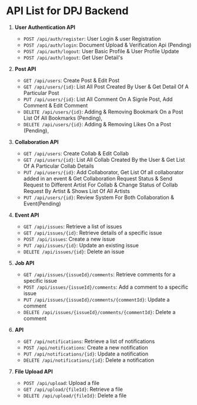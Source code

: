 # API List for DPJ Backend

1. **User Authentication API**
    - `POST /api/auth/register`: User Login & user Registration
    - `POST /api/auth/login`: Document Upload & Verification Api (Pending)
    - `POST /api/auth/logout`: User Basic Profile  & User Profile Update
    - `POST /api/auth/logout`: Get User Detail's 


2. **Post API**
    - `GET /api/users`: Create Post & Edit Post
    - `GET /api/users/{id}`: List All Post Created By User & Get Detail Of A Particular Post 
    - `PUT /api/users/{id}`: List All Comment On A Signle Post, Add Comment & Edit Comment
    - `DELETE /api/users/{id}`: Adding & Removing Bookmark On a Post List Of All Bookmarks (Pending), 
    - `DELETE /api/users/{id}`: Adding & Removing Likes On a Post (Pending), 

3. **Collaboration API**
    - `GET /api/users`: Create Collab & Edit Collab 
    - `GET /api/users/{id}`: List All Collab Created By the User & Get List Of A Particular Collab Details
    - `PUT /api/users/{id}`: Add Collaborator, Get List Of all collaborator added in an event & Get Collaboration Request Status & Send Request to Different Artist For Collab & Change Status of Collab Request By Artist & Shows List Of All Artists
    - `PUT /api/users/{id}`: Review System For Both Collaboration & Event(Pending)

4. **Event API**
    - `GET /api/issues`: Retrieve a list of issues
    - `GET /api/issues/{id}`: Retrieve details of a specific issue
    - `POST /api/issues`: Create a new issue
    - `PUT /api/issues/{id}`: Update an existing issue
    - `DELETE /api/issues/{id}`: Delete an issue

4. **Job API**
    - `GET /api/issues/{issueId}/comments`: Retrieve comments for a specific issue
    - `POST /api/issues/{issueId}/comments`: Add a comment to a specific issue
    - `PUT /api/issues/{issueId}/comments/{commentId}`: Update a comment
    - `DELETE /api/issues/{issueId}/comments/{commentId}`: Delete a comment

5. **API**
    - `GET /api/notifications`: Retrieve a list of notifications
    - `POST /api/notifications`: Create a new notification
    - `PUT /api/notifications/{id}`: Update a notification
    - `DELETE /api/notifications/{id}`: Delete a notification

6. **File Upload API**
    - `POST /api/upload`: Upload a file
    - `GET /api/upload/{fileId}`: Retrieve a file
    - `DELETE /api/upload/{fileId}`: Delete a file
